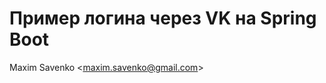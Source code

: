 # Пример логина через VK на Spring Boot

Maxim Savenko <[maxim.savenko@gmail.com](mailto:maxim.savenko@gmail.com)>